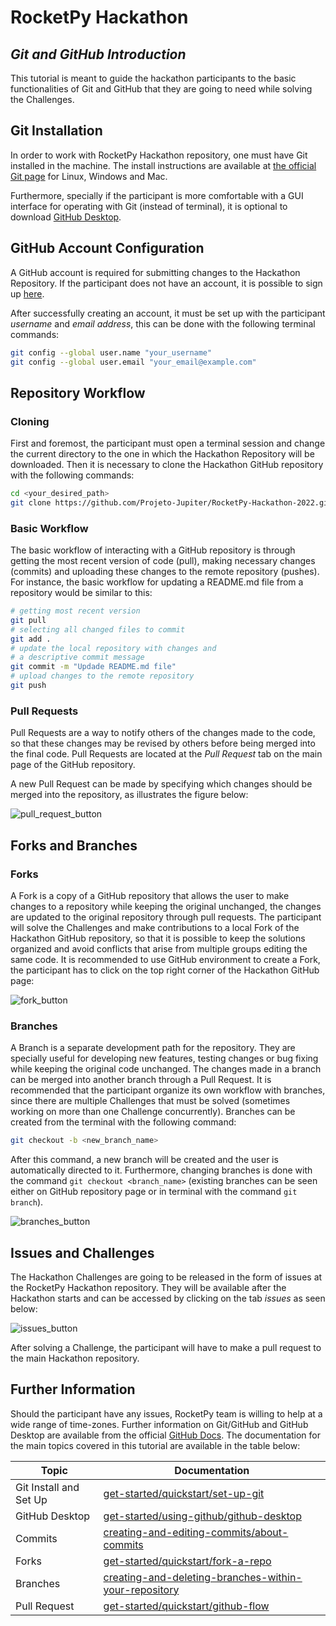 # RocketPy Hackathon
## _Git and GitHub Introduction_

This tutorial is meant to guide the hackathon participants to the basic functionalities of Git and GitHub that they are going to need while solving the Challenges.

## Git Installation

In order to work with RocketPy Hackathon repository, one must have Git installed in the machine. The install instructions are available at [the official Git page](https://git-scm.com/book/en/v2/Getting-Started-Installing-Git) for Linux, Windows and Mac.

Furthermore, specially if the participant is more comfortable with a GUI interface for operating with Git (instead of terminal), it is optional to download [GitHub Desktop](https://desktop.github.com/).

## GitHub Account Configuration

A GitHub account is required for submitting changes to the Hackathon Repository. If the participant does not have an account, it is possible to sign up [here](https://github.com/signup?source=login).

After successfully creating an account, it must be set up with the participant _username_ and _email address_, this can be done with the following terminal commands:

```sh
git config --global user.name "your_username"
git config --global user.email "your_email@example.com"
```

## Repository Workflow

### Cloning

First and foremost, the participant must open a terminal session and change the current directory to the one in which the Hackathon Repository will be downloaded. Then it is necessary to clone the Hackathon GitHub repository with the following commands:

```sh
cd <your_desired_path>
git clone https://github.com/Projeto-Jupiter/RocketPy-Hackathon-2022.git
```

### Basic Workflow

The basic workflow of interacting with a GitHub repository is through getting the most recent version of code (pull), making necessary changes (commits) and uploading these changes to the remote repository (pushes). For instance, the basic workflow for updating a README.md file from a repository would be similar to this:

```sh
# getting most recent version
git pull
# selecting all changed files to commit
git add .
# update the local repository with changes and 
# a descriptive commit message
git commit -m "Updade README.md file"
# upload changes to the remote repository
git push
```

### Pull Requests

Pull Requests are a way to notify others of the changes made to the code, so that these changes may be revised by others before being merged into the final code. Pull Requests are located at the _Pull Request_ tab on the main page of the GitHub repository.

A new Pull Request can be made by specifying which changes should be merged into the repository, as illustrates the figure below:

![pull_request_button](https://docs.github.com/assets/cb-34915/images/help/pull_requests/choose-base-and-compare-branches.png)

## Forks and Branches

### Forks

A Fork is a copy of a GitHub repository that allows the user to make changes to a repository while keeping the original unchanged, the changes are updated to the original repository through pull requests. The participant will solve the Challenges and make contributions to a local Fork of the Hackathon GitHub repository, so that it is possible to keep the solutions organized and avoid conflicts that arise from multiple groups editing the same code. It is recommended to use GitHub environment to create a Fork, the participant has to click on the top right corner of the Hackathon GitHub page:

![fork_button](https://docs.github.com/assets/cb-23088/images/help/repository/fork_button.png)

### Branches
   
A Branch is a separate development path for the repository. They are specially useful for developing new features, testing changes or bug fixing while keeping the original code unchanged. The changes made in a branch can be merged into another branch through a Pull Request. It is recommended that the participant organize its own workflow with branches, since there are multiple Challenges that must be solved (sometimes working on more than one Challenge concurrently). Branches can be created from the terminal with the following command:

```sh
git checkout -b <new_branch_name>
```

After this command, a new branch will be created and the user is automatically directed to it. Furthermore, changing branches is done with the command ```git checkout <branch_name>``` (existing branches can be seen either on GitHub repository page or in terminal with the command ```git branch```).

![branches_button](https://docs.github.com/assets/cb-107867/images/help/branches/branches-overview-link.png)

## Issues and Challenges

The Hackathon Challenges are going to be released in the form of issues at the RocketPy Hackathon repository. They will be available after the Hackathon starts and can be accessed by clicking on the tab _issues_ as seen below:

![issues_button](https://docs.github.com/assets/cb-25896/images/help/repository/repo-tabs-issues.png)

After solving a Challenge, the participant will have to make a pull request to the main Hackathon repository.

## Further Information

Should the participant have any issues, RocketPy team is willing to help at a wide range of time-zones. Further information on Git/GitHub and GitHub Desktop are available from the official [GitHub Docs](https://docs.github.com/en). The documentation for the main topics covered in this tutorial are available in the table below:

| Topic | Documentation |
| ------ | ------ |
| Git Install and Set Up| [get-started/quickstart/set-up-git](https://docs.github.com/en/get-started/quickstart/set-up-git) |
| GitHub Desktop | [get-started/using-github/github-desktop](https://docs.github.com/en/get-started/using-github/github-desktop) |
| Commits | [creating-and-editing-commits/about-commits](https://docs.github.com/pt/pull-requests/committing-changes-to-your-project/creating-and-editing-commits/about-commits) |
| Forks | [get-started/quickstart/fork-a-repo](https://docs.github.com/en/get-started/quickstart/fork-a-repo) |
| Branches | [creating-and-deleting-branches-within-your-repository](https://docs.github.com/en/pull-requests/collaborating-with-pull-requests/proposing-changes-to-your-work-with-pull-requests/creating-and-deleting-branches-within-your-repository) |
| Pull Request | [get-started/quickstart/github-flow](https://docs.github.com/en/get-started/quickstart/github-flow) |

